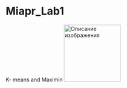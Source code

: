 # Miapr_Lab1
K- means and Maximin
<img src="images/my-image.png" alt="Описание изображения" width="150" height="150"/>
